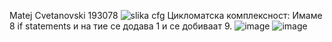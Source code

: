 Matej Cvetanovski 193078
![slika cfg](https://user-images.githubusercontent.com/103365127/171903921-0e4c5083-8111-4ee6-a3ca-9e3b7e9a9a53.png)
Цикломатска комплексност: Имаме 8 if statements и на тие се додава 1 и се добиваат 9. 
![image](https://user-images.githubusercontent.com/103365127/171912553-a5cfd220-eaab-451f-a8b7-c2e1f4afe0c3.png)
![image](https://user-images.githubusercontent.com/103365127/171912598-eac9c926-1c51-4055-b844-29006419263d.png)
